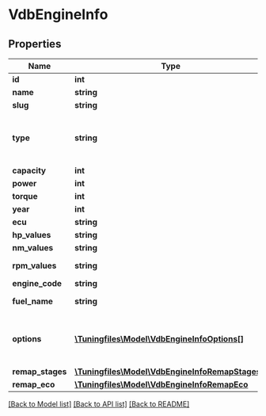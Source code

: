 # VdbEngineInfo

## Properties
Name | Type | Description | Notes
------------ | ------------- | ------------- | -------------
**id** | **int** | Engine ID. | [optional] 
**name** | **string** | Engine name. | [optional] 
**slug** | **string** | URL-friendly name (slug). | [optional] 
**type** | **string** | Engine type. Diesel, Petrol, Turbo Diesel, Turbo Petrol, Heavy Diesel, Heavy Turbo Diesel, Marine Diesel, Marine Petrol, Marine Turbo Diesel, Hybrid, Other. | [optional] 
**capacity** | **int** | Engine capacity in cubic cm. | [optional] 
**power** | **int** | Engine horse power (metric). | [optional] 
**torque** | **int** | Engine torque in Nm. | [optional] 
**year** | **int** | Manufacture year. | [optional] 
**ecu** | **string** | ECU used | [optional] 
**hp_values** | **string** | HP values for plotting a dyno chart. | [optional] 
**nm_values** | **string** | Nm values for plotting a dyno chart. | [optional] 
**rpm_values** | **string** | RPM values for plotting a dyno chart. | [optional] 
**engine_code** | **string** | Engine code. | [optional] 
**fuel_name** | **string** | Type of the fuel used. Diesel, Petrol, Ethanol, LPG, Hybrid. | [optional] 
**options** | [**\Tuningfiles\Model\VdbEngineInfoOptions[]**](VdbEngineInfoOptions.md) | DEPRECATED. Available remap options for this engine. This is now deprecated. Use &#x60;/vehicles/remaps/{vehicle_type_id}&#x60; instead. | [optional] 
**remap_stages** | [**\Tuningfiles\Model\VdbEngineInfoRemapStages[]**](VdbEngineInfoRemapStages.md) | Available remaps for this engine. | [optional] 
**remap_eco** | [**\Tuningfiles\Model\VdbEngineInfoRemapEco**](VdbEngineInfoRemapEco.md) |  | [optional] 

[[Back to Model list]](../README.md#documentation-for-models) [[Back to API list]](../README.md#documentation-for-api-endpoints) [[Back to README]](../README.md)

